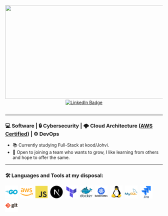 <div id="header" align="center">
  <a href="https://www.youtube.com/watch?v=dQw4w9WgXcQ">
  <img src="https://media.giphy.com/media/v1.Y2lkPTc5MGI3NjExYzczOXZ6d3lrcDBoNDA4Z3lrMHMwYmp0OGxvMWFtejF2em5majczNiZlcD12MV9pbnRlcm5hbF9naWZfYnlfaWQmY3Q9Zw/5ehBR5qtLEXBe/giphy.gif" width="700" height="300" />
  </a>
</div>

<div id="badges" align="center">
  <a href="https://www.linkedin.com/in/anton-urban-4544522b5">
  <img src="https://img.shields.io/badge/LinkedIn-blue?style=for-the-badge&logo=linkedin&logoColor=white" alt="LinkedIn Badge"/>
  </a>
<br/>
<img src="https://komarev.com/ghpvc/?username=s4nct&style=flat-square&color=blue" alt=""/>
</div>

---

<h3> 💻 Software | 🔒 Cybersecurity | 🌩️ Cloud Architecture (<a href="https://www.credly.com/badges/2ec37ac2-bd66-4e85-82cb-2db410a392e2/linked_in_profile">AWS Certified</a>) | ⚙️ DevOps </h3>

- 📚 Currently studying Full-Stack at kood/Johvi.
- 💼 Open to joining a team who wants to grow, I like learning from others and hope to offer the same.

---

### :hammer_and_wrench: Languages and Tools at my disposal:

<div>
  <img src="https://github.com/devicons/devicon/blob/master/icons/go/go-original-wordmark.svg" title="Go" width="40" height="40"/>&nbsp;
  <img src="https://github.com/devicons/devicon/blob/master/icons/amazonwebservices/amazonwebservices-plain-wordmark.svg" title="AWS" alt="AWS" width="40" height="40"/>&nbsp;
  <img src="https://github.com/devicons/devicon/blob/master/icons/javascript/javascript-original.svg" title="JavaScript" alt="JavaScript" width="40" height="40"/>&nbsp;
  <img src="https://github.com/devicons/devicon/blob/master/icons/nextjs/nextjs-original.svg" title="Next.js" alt="Next.js" width="40" height="40"/>&nbsp;
  <img src="https://github.com/devicons/devicon/blob/master/icons/terraform/terraform-original.svg" title="Terraform" alt="Terraforn" width="40" height="40"/>&nbsp;
  <img src="https://github.com/devicons/devicon/blob/master/icons/docker/docker-original-wordmark.svg" title="Docker" **alt="Docker" width="40" height="40"/>&nbsp;
  <img src="https://github.com/devicons/devicon/blob/master/icons/kubernetes/kubernetes-original-wordmark.svg" title="Kubernetes" **alt="Kubernetes" width="40" height="40"/>&nbsp;
  <img src="https://github.com/devicons/devicon/blob/master/icons/linux/linux-original.svg" title="Linux" **alt="Linux" width="40" height="40"/>&nbsp;
  <img src="https://github.com/devicons/devicon/blob/master/icons/mysql/mysql-original-wordmark.svg" title="MySQL"  alt="MySQL" width="40" height="40"/>&nbsp;
  <img src="https://github.com/devicons/devicon/blob/master/icons/jira/jira-original-wordmark.svg" title="Jira" **alt="Jira" width="40" height="40"/>&nbsp;
  <img src="https://github.com/devicons/devicon/blob/master/icons/git/git-original-wordmark.svg" title="Git" **alt="Git" width="40" height="40"/>&nbsp;
</div>
